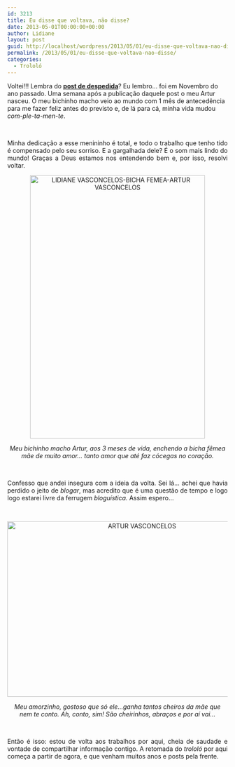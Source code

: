 ```yaml
---
id: 3213
title: Eu disse que voltava, não disse?
date: 2013-05-01T00:00:00+00:00
author: Lidiane
layout: post
guid: http://localhost/wordpress/2013/05/01/eu-disse-que-voltava-nao-disse/
permalink: /2013/05/01/eu-disse-que-voltava-nao-disse/
categories:
  - Trololó
---
```

Voltei!!! Lembra do **[post de despedida](http://www.trololodemulher.com.br/2012/11/22/bicha-femea-despedida/)**? Eu lembro… foi em Novembro do ano passado. Uma semana após a publicação daquele post o meu Artur nasceu. O meu bichinho macho veio ao mundo com 1 mês de antecedência para me fazer feliz antes do previsto e, de lá para cá, minha vida mudou _com-ple-ta-men-te_.

&nbsp;

<p align="justify">
  Minha dedicação a esse menininho é total, e todo o trabalho que tenho tido é compensado pelo seu sorriso. E a gargalhada dele? É o som mais lindo do mundo! Graças a Deus estamos nos entendendo bem e, por isso, resolvi voltar.
</p>

<!--more-->

<p align="center">
  <a href="http://www.trololodemulher.com.br/blog/wp-content/uploads/2013/04/LIDIANE-VASCONCELOS-BICHA-FEMEA-ARTUR-VASCONCELOS.jpg"><img class="alignnone size-full wp-image-9379" alt="LIDIANE VASCONCELOS-BICHA FEMEA-ARTUR VASCONCELOS" src="http://www.trololodemulher.com.br/blog/wp-content/uploads/2013/04/LIDIANE-VASCONCELOS-BICHA-FEMEA-ARTUR-VASCONCELOS.jpg" width="400" height="600" /></a>
</p>

<p align="center">
  <em>Meu bichinho macho Artur, aos 3 meses de vida, enchendo a bicha fêmea mãe de muito amor… tanto amor que até faz cócegas no coração.</em>
</p>

&nbsp;

<p align="justify">
  Confesso que andei insegura com a ideia da volta. Sei lá… achei que havia perdido o jeito de <em>blogar</em>, mas acredito que é uma questão de tempo e logo logo estarei livre da ferrugem <em>bloguística.</em> Assim espero…
</p>

&nbsp;

<p align="center">
  <a href="http://www.trololodemulher.com.br/blog/wp-content/uploads/2013/04/ARTUR-VASCONCELOS.jpg"><img class="alignnone size-full wp-image-9372" alt="ARTUR VASCONCELOS" src="http://www.trololodemulher.com.br/blog/wp-content/uploads/2013/04/ARTUR-VASCONCELOS.jpg" width="600" height="400" /></a>
</p>

<p align="center">
  <em>Meu amorzinho, gostoso que só ele…ganha tantos cheiros da mãe que nem te conto. Ah, conto, sim! São cheirinhos, abraços e por aí vai…</em>
</p>

&nbsp;

<p align="justify">
  Então é isso: estou de volta aos trabalhos por aqui, cheia de saudade e vontade de compartilhar informação contigo. A retomada do<em> trololó</em> por aqui começa a partir de agora, e que venham muitos anos e posts pela frente.
</p>